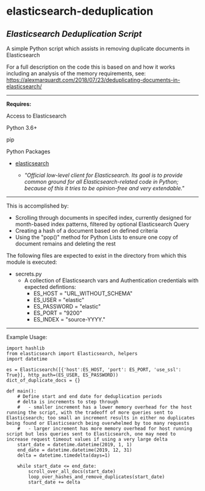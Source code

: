 # elasticsearch-deduplication
_Elasticsearch Deduplication Script_
---

A simple Python script which assists in removing duplicate documents in Elasticsearch

For a full description on the code this is based on and how it works including an analysis of the memory requirements, see: https://alexmarquardt.com/2018/07/23/deduplicating-documents-in-elasticsearch/

---
**Requires:**

Access to Elasticsearch 

Python 3.6+

pip

Python Packages

* [elasticsearch](https://github.com/elastic/elasticsearch-py) 

  - _"Official low-level client for Elasticsearch. Its goal is to provide common ground for all Elasticsearch-related code in Python; because of this it tries to be opinion-free and very extendable."_

---
This is accomplished by:

* Scrolling through documents in specifed index, currently designed for month-based index patterns, filtered by optional Elasticsearch Query
* Creating a hash of a document based on defined criteria
* Using the "pop()" method for Python Lists to ensure one copy of document remains and deleting the rest 

The following files are expected to exist in the directory
from which this module is executed:

* secrets.py  
    - A collection of Elasticsearch vars and Authentication credentials with expected defintions:
        - ES_HOST = "URL_WITHOUT_SCHEMA"
        - ES_USER = "elastic"
        - ES_PASSWORD = "elastic"
        - ES_PORT = "9200"
        - ES_INDEX = "source-YYYY."
---

Example Usage:
```
import hashlib
from elasticsearch import Elasticsearch, helpers
import datetime

es = Elasticsearch([{'host':ES_HOST, 'port': ES_PORT, 'use_ssl': True}], http_auth=(ES_USER, ES_PASSWORD))
dict_of_duplicate_docs = {}

def main():
    # Define start and end date for deduplication periods
    # delta is increments to step through
    #   - smaller increment has a lower memory overhead for the host running the script, with the tradeoff of more queries sent to Elasticsearch; too small an increment results in either no duplicates being found or Elasticsearch being overwhelmed by too many requests
    #   - larger increment has more memory overhead for host running script but less queries sent to Elasticsearch, one may need to increase request timeout values if using a very large delta
    start_date = datetime.datetime(2019, 1, 1)
    end_date = datetime.datetime(2019, 12, 31)
    delta = datetime.timedelta(days=1)

    while start_date <= end_date:
        scroll_over_all_docs(start_date)
        loop_over_hashes_and_remove_duplicates(start_date)
        start_date += delta
```

